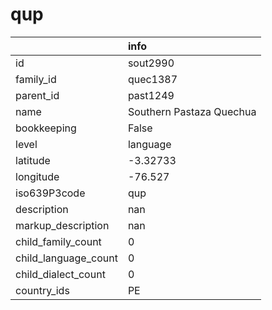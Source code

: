 # qup
|                      | info                     |
|:---------------------|:-------------------------|
| id                   | sout2990                 |
| family_id            | quec1387                 |
| parent_id            | past1249                 |
| name                 | Southern Pastaza Quechua |
| bookkeeping          | False                    |
| level                | language                 |
| latitude             | -3.32733                 |
| longitude            | -76.527                  |
| iso639P3code         | qup                      |
| description          | nan                      |
| markup_description   | nan                      |
| child_family_count   | 0                        |
| child_language_count | 0                        |
| child_dialect_count  | 0                        |
| country_ids          | PE                       |
